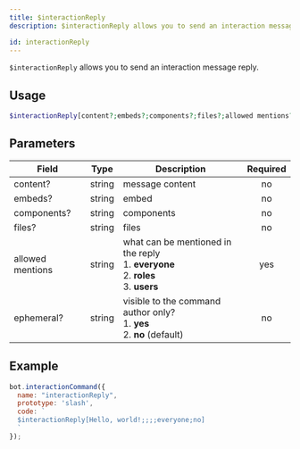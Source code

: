 ```yaml
---
title: $interactionReply 
description: $interactionReply allows you to send an interaction message reply.

id: interactionReply
---
```


`$interactionReply` allows you to send an interaction message reply.

## Usage

```php
$interactionReply[content?;embeds?;components?;files?;allowed mentions?;ephemeral?]
```

## Parameters 


| Field     | Type    | Description                                        | Required |
|-----------|---------|----------------------------------------------------| :------: |
| content?    | string  | message content                             | no      |
| embeds?    | string  | embed                             | no      |
| components?    | string  | components                             | no      |
| files?    | string  | files                             | no      |
| allowed mentions    | string  | what can be mentioned in the reply <br /> 1. **everyone** <br /> 2. **roles** <br /> 3. **users**                           | yes      |
| ephemeral?    | string  | visible to the command author only? <br /> 1. **yes** <br /> 2. **no** (default)                             | no      |


## Example

```javascript
bot.interactionCommand({
  name: "interactionReply",
  prototype: 'slash',
  code: `
  $interactionReply[Hello, world!;;;;everyone;no]
  `
});
```
